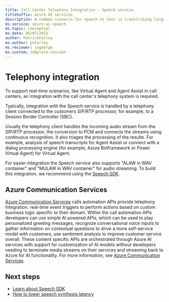 ```yaml
---
title: Call Center Telephony Integration - Speech service
titleSuffix: Azure AI services
description: A common scenario for speech to text is transcribing large volumes of telephony data that come from various systems, such as interactive voice response (IVR) in real-time. This requires an integration with the Telephony System used.
ms.service: azure-ai-speech
ms.topic: conceptual
ms.date: 08/07/2025
author: PatrickFarley
ms.author: pafarley
ms.reviewer: jagoerge
ms.custom: template-concept
---
```


# Telephony integration

To support real-time scenarios, like Virtual Agent and Agent Assist in call centers, an integration with the call center's telephony system is required.

Typically, integration with the Speech service is handled by a telephony client connected to the customers SIP/RTP processor, for example, to a Session Border Controller (SBC).

Usually the telephony client handles the incoming audio stream from the SIP/RTP processor, the conversion to PCM and connects the streams using continuous recognition. It also triages the processing of the results. For example, analysis of speech transcripts for Agent Assist or connect with a dialog processing engine (for example, Azure Botframework or Power Virtual Agent) for Virtual Agent.

For easier integration the Speech service also supports "ALAW in WAV container" and "MULAW in WAV container" for audio streaming. To build this integration, we recommend using the [Speech SDK](./speech-sdk.md).

## Azure Communication Services 

[Azure Communication Services](/azure/communication-services/overview) calls automation APIs provide telephony integration. real-time event triggers to perform actions based on custom business logic specific to their domain. Within the call automation APIs developers can use simple AI powered APIs, which can be used to play personalized greeting messages, recognize conversational voice inputs to gather information on contextual questions to drive a more self-service model with customers, use sentiment analysis to improve customer service overall. These content specific APIs are orchestrated through Azure AI services with support for customization of AI models without developers needing to terminate media streams on their services and streaming back to Azure for AI functionality. For more information, see [Azure Communication Services](/azure/communication-services/concepts/call-automation/azure-communication-services-azure-cognitive-services-integration?context=/azure/ai-services/speech-service/context/context).

## Next steps

* [Learn about Speech SDK](./speech-sdk.md)
* [How to lower speech synthesis latency](./how-to-lower-speech-synthesis-latency.md)
